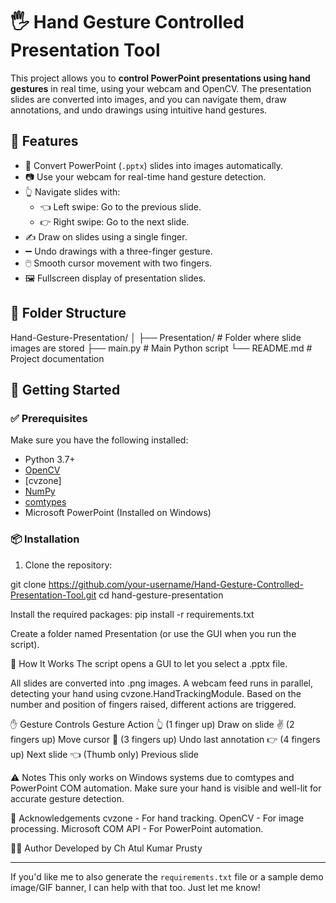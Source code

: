 # 🖐️ Hand Gesture Controlled Presentation Tool

This project allows you to **control PowerPoint presentations using hand gestures** in real time, using your webcam and OpenCV. The presentation slides are converted into images, and you can navigate them, draw annotations, and undo drawings using intuitive hand gestures.

## 📌 Features

- 🔄 Convert PowerPoint (`.pptx`) slides into images automatically.
- 📷 Use your webcam for real-time hand gesture detection.
- 👆 Navigate slides with:
  - 👈 Left swipe: Go to the previous slide.
  - 👉 Right swipe: Go to the next slide.
- ✍️ Draw on slides using a single finger.
- ➖ Undo drawings with a three-finger gesture.
- 🖱️ Smooth cursor movement with two fingers.
- 🖼️ Fullscreen display of presentation slides.

## 📁 Folder Structure

Hand-Gesture-Presentation/ │ ├── Presentation/ # Folder where slide images are stored ├── main.py # Main Python script └── README.md # Project documentation


## 🚀 Getting Started

### ✅ Prerequisites

Make sure you have the following installed:

- Python 3.7+
- [OpenCV](https://pypi.org/project/opencv-python/)
- [cvzone]
- [NumPy](https://pypi.org/project/numpy/)
- [comtypes](https://pypi.org/project/comtypes/)
- Microsoft PowerPoint (Installed on Windows)

### 📦 Installation

1. Clone the repository:

git clone https://github.com/your-username/Hand-Gesture-Controlled-Presentation-Tool.git
cd hand-gesture-presentation

Install the required packages:
pip install -r requirements.txt

Create a folder named Presentation (or use the GUI when you run the script).

🧠 How It Works
The script opens a GUI to let you select a .pptx file.

All slides are converted into .png images.
A webcam feed runs in parallel, detecting your hand using cvzone.HandTrackingModule.
Based on the number and position of fingers raised, different actions are triggered.

✋ Gesture Controls
Gesture	Action
👆 (1 finger up)	Draw on slide
✌️ (2 fingers up)	Move cursor
🤟 (3 fingers up)	Undo last annotation
👉 (4 fingers up)	Next slide
👈 (Thumb only)	Previous slide

⚠️ Notes
This only works on Windows systems due to comtypes and PowerPoint COM automation.
Make sure your hand is visible and well-lit for accurate gesture detection.

🙌 Acknowledgements
cvzone - For hand tracking.
OpenCV - For image processing.
Microsoft COM API - For PowerPoint automation.

👨‍💻 Author
Developed by Ch Atul Kumar Prusty

---

If you'd like me to also generate the `requirements.txt` file or a sample demo image/GIF banner, I can help with that too. Just let me know!
